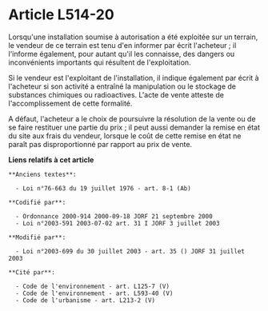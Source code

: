 # Article L514-20

Lorsqu'une installation soumise à autorisation a été exploitée sur un terrain, le vendeur de ce terrain est tenu d'en
informer par écrit l'acheteur ; il l'informe également, pour autant qu'il les connaisse, des dangers ou inconvénients
importants qui résultent de l'exploitation.

Si le vendeur est l'exploitant de l'installation, il indique également par écrit à l'acheteur si son activité a entraîné la
manipulation ou le stockage de substances chimiques ou radioactives. L'acte de vente atteste de l'accomplissement de cette
formalité.

A défaut, l'acheteur a le choix de poursuivre la résolution de la vente ou de se faire restituer une partie du prix ; il peut
aussi demander la remise en état du site aux frais du vendeur, lorsque le coût de cette remise en état ne paraît pas
disproportionné par rapport au prix de vente.

**Liens relatifs à cet article**

	**Anciens textes**:

	  - Loi n°76-663 du 19 juillet 1976 - art. 8-1 (Ab)

	**Codifié par**:

	  - Ordonnance 2000-914 2000-09-18 JORF 21 septembre 2000
	  - Loi n°2003-591 2003-07-02 art. 31 I JORF 3 juillet 2003

	**Modifié par**:

	  - Loi n°2003-699 du 30 juillet 2003 - art. 35 () JORF 31 juillet 2003

	**Cité par**:

	  - Code de l'environnement - art. L125-7 (V)
	  - Code de l'environnement - art. L593-40 (V)
	  - Code de l'urbanisme - art. L213-2 (V)
